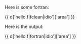 Here is some fortran:

{{ d['hello.f|fclean|idio']['area'] }}

Here is the output:

{{ d['hello.f|fortran|idio']['area'] }}
